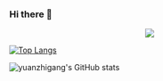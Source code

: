 ### Hi there 👋
<div align="center"> <img src="https://github-profile-trophy.vercel.app/?username=yuanzhigang-source" /> </div>


[![Top Langs](https://github-readme-stats.vercel.app/api/top-langs/?username=yuanzhigang-source)](https://github.com/yuanzhigang-source/github-redme-stats)






![yuanzhigang's GitHub stats](https://github-readme-stats.vercel.app/api?username=yuanzhigang-source&show_icons=true&theme=tokyonight)


